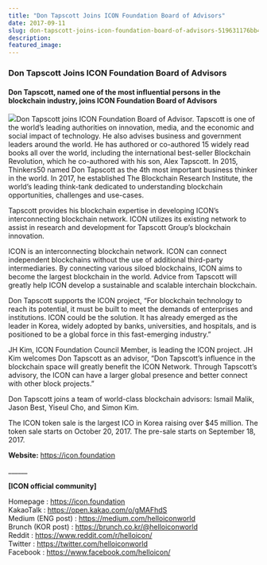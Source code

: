 ```yaml
---
title: "Don Tapscott Joins ICON Foundation Board of Advisors"
date: 2017-09-11
slug: don-tapscott-joins-icon-foundation-board-of-advisors-519631176bb4
description:
featured_image:
---
```


### Don Tapscott Joins ICON Foundation Board of Advisors

#### Don Tapscott, named one of the most influential persons in the blockchain industry, joins ICON Foundation Board of Advisors

![](https://cdn-images-1.medium.com/max/800/1*qASJPgUZ9PQBkhMgTJRU4Q.jpeg)Don Tapscott joins ICON Foundation Board of Advisor. Tapscott is one of the world’s leading authorities on innovation, media, and the economic and social impact of technology. He also advises business and government leaders around the world. He has authored or co-authored 15 widely read books all over the world, including the international best-seller Blockchain Revolution, which he co-authored with his son, Alex Tapscott. In 2015, Thinkers50 named Don Tapscott as the 4th most important business thinker in the world. In 2017, he established The Blockchain Research Institute, the world’s leading think-tank dedicated to understanding blockchain opportunities, challenges and use-cases.

Tapscott provides his blockchain expertise in developing ICON’s interconnecting blockchain network. ICON utilizes its existing network to assist in research and development for Tapscott Group’s blockchain innovation.

ICON is an interconnecting blockchain network. ICON can connect independent blockchains without the use of additional third-party intermediaries. By connecting various siloed blockchains, ICON aims to become the largest blockchain in the world. Advice from Tapscott will greatly help ICON develop a sustainable and scalable interchain blockchain.

Don Tapscott supports the ICON project, “For blockchain technology to reach its potential, it must be built to meet the demands of enterprises and institutions. ICON could be the solution. It has already emerged as the leader in Korea, widely adopted by banks, universities, and hospitals, and is positioned to be a global force in this fast-emerging industry.”

JH Kim, ICON Foundation Council Member, is leading the ICON project. JH Kim welcomes Don Tapscott as an advisor, “Don Tapscott’s influence in the blockchain space will greatly benefit the ICON Network. Through Tapscott’s advisory, the ICON can have a larger global presence and better connect with other block projects.”

Don Tapscott joins a team of world-class blockchain advisors: Ismail Malik, Jason Best, Yiseul Cho, and Simon Kim.

The ICON token sale is the largest ICO in Korea raising over $45 million. The token sale starts on October 20, 2017. The pre-sale starts on September 18, 2017.

**Website:** <https://icon.foundation>

\_\_\_\_\_\_

**[ICON official community]**

Homepage : <https://icon.foundation>  
KakaoTalk : <https://open.kakao.com/o/gMAFhdS>  
Medium (ENG post) : <https://medium.com/helloiconworld>  
Brunch (KOR post) : <https://brunch.co.kr/@helloiconworld>  
Reddit : <https://www.reddit.com/r/helloicon/>  
Twitter : <https://twitter.com/helloiconworld>  
Facebook : <https://www.facebook.com/helloicon/>

